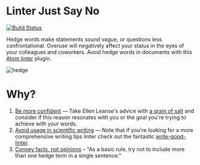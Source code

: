 # Linter Just Say No

[![Build Status](https://travis-ci.org/lexicalunit/linter-just-say-no.svg?branch=master)](https://travis-ci.org/lexicalunit/linter-just-say-no)

Hedge words make statements sound vague, or questions less confrontational. Overuse will negatively affect your status in the eyes of your colleagues and coworkers. Avoid hedge words in documents with this [Atom linter](https://atom.io/packages/linter) plugin.

![hedge](https://cloud.githubusercontent.com/assets/1903876/8438901/461129e6-1f2e-11e5-828f-4b88e1ffffc1.png)

# Why?

1. [Be more confident](http://women2.com/2014/02/17/just-say/) &mdash; Take Ellen Leanse's advice with [a grain of salt](http://www.businessinsider.com/workplace-advice-for-women-not-to-use-the-word-just-is-terrible-2015-7) and consider if this reason resonates with you or the goal you're trying to achieve with your words.
1. [Avoid usage in scientific writing](http://www.biomedicaleditor.com/hedging.html) &mdash; Note that if you're looking for a more comprehensive writing tips linter check out the fantastic [write-good-linter](https://atom.io/packages/linter-write-good).
1. [Convey facts, not opinions](http://expertedge.aje.com/2013/01/22/editing-tip-of-the-week-avoiding-multiple-hedge-terms/) &ndash; "As a basic rule, try not to include more than one hedge term in a single sentence."
